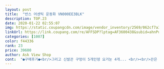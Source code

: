 ```yaml
---
layout: post 
title:  "반스 어센틱 운동화 VN000EE3BLK" 
description: TOP.23 
date: 2020-01-22 02:55:07 
img: https://static.coupangcdn.com/image/vendor_inventory/2569/062cf7a3856d9761b6c083eeabf2f8674c66d8b93a6b700eff83b57ea67d.jpg 
linkUrl: https://link.coupang.com/re/AFFSDP?lptag=AF3600438&subid=ahnPublicAsk&pageKey=12600363&itemId=53448334&vendorItemId=5037185403&traceid=V0-113-97ecdd7c5753193f 
categories: [1007] 
color: f44336 
rank: 23 
price: 39600 
author: Ask View Shop 
cont:  "●구매후기●<br/>그리고 신발끈 구멍이 5개인뎅 요거눈 4개... <br/><br/>끈은 너무햇.<br/>.<br/>ㅋㅋㅋㅋ<br/>다른곳 보다 저렴하게 잘 샀어요<br/>막 신다가 오프라인가서 사봐야겟음<br/>믿고 사는 반스!!<br/>발등윗부분이 안딱딱하고 끈도 이렇게는 안김;;<br/>에잉그래도 이뻐서 신긴신눈뎅<br/>오프라인매장에서 산 다른 반스는<br/>찐인지는 모르겠지만<br/>추가후기: 235를 신는 제가 크다는 후기를 보고 한치수작게 230을 샀는데도 크네요.<br/>ㅋㅋ 교환하려다 배송도 그닥 빠른배송이 아니라 그냥 신는걸루결정 하지만 ㅠㅠ 신었는데 발이 위로 옆으로 너무 아품.<br/> 신발 천이 너무 딱딱해서 발 껍질이 벗겨질 정도니.<br/>ㅋㅋ그런대로 신슴다 ㅜㅜ.<br/>빳빳한 신발 만들려고 그런지 풀을 너무 쓴듯<br/>후기대로 끈이 넘길어 불편도하고 이쁘지 않아요.<br/> 하지만 전 나름대로 좋은것 같아요.<br/><br/>" 
---
```


